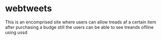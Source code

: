 # webtweets
This is an encomprised site where users can allow treads af a certain item after purchasing a budge still the users can be able to see treands oflline using ussd

